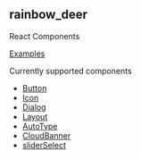 ## rainbow_deer

React Components

[Examples](https://guo-jianqiang.github.io/rainbow_deer/)

Currently supported components
- [Button](https://guo-jianqiang.github.io/rainbow_deer/Components/ReactComponent/button)
- [Icon](https://guo-jianqiang.github.io/rainbow_deer/Components/ReactComponent/icon)
- [Dialog](https://guo-jianqiang.github.io/rainbow_deer/Components/ReactComponent/dialog)
- [Layout](https://guo-jianqiang.github.io/rainbow_deer/Components/ReactComponent/layout)
- [AutoType](https://guo-jianqiang.github.io/rainbow_deer/Components/ReactComponent/auto-type)
- [CloudBanner](https://guo-jianqiang.github.io/rainbow_deer/Components/ReactComponent/cloud-banner)
- [sliderSelect](https://guo-jianqiang.github.io/rainbow_deer/Components/ReactComponent/slider-select)
